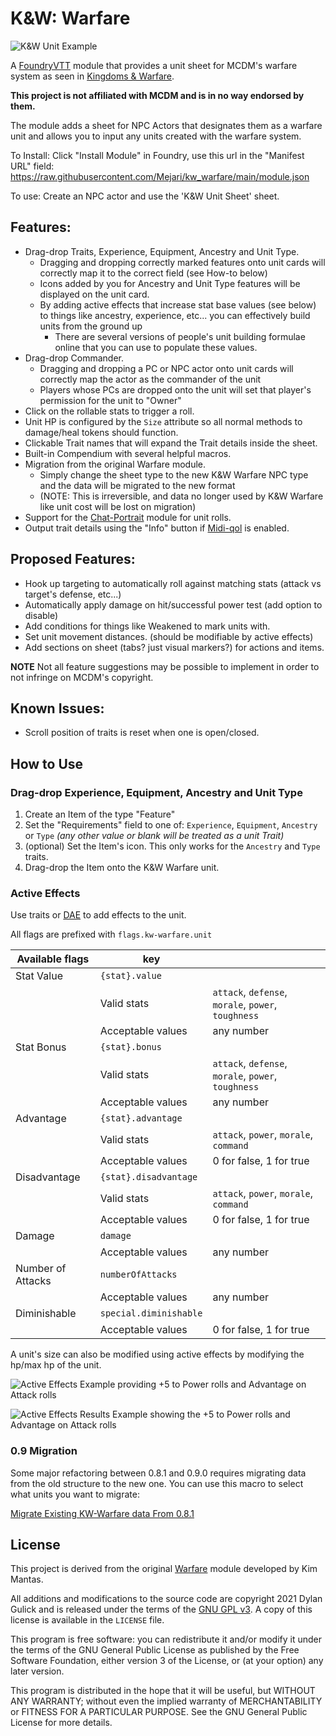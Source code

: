 # K&W: Warfare

![K&W Unit Example](./unitexample.png)

A [FoundryVTT](https://foundryvtt.com/) module that provides a unit sheet for MCDM's warfare system as seen in [Kingdoms & Warfare](https://shop.mcdmproductions.com/products/kingdoms-and-warfare-book).

**This project is not affiliated with MCDM and is in no way endorsed by them.**

The module adds a sheet for NPC Actors that designates them as a warfare unit and allows you to input any units created with the warfare system.

To Install: Click "Install Module" in Foundry, use this url in the "Manifest URL" field: https://raw.githubusercontent.com/Mejari/kw_warfare/main/module.json

To use: Create an NPC actor and use the 'K&W Unit Sheet' sheet.

## Features:
* Drag-drop Traits, Experience, Equipment, Ancestry and Unit Type.
  * Dragging and dropping correctly marked features onto unit cards will correctly map it to the correct field (see How-to below)
  * Icons added by you for Ancestry and Unit Type features will be displayed on the unit card.
  * By adding active effects that increase stat base values (see below) to things like ancestry, experience, etc... you can effectively build units from the ground up
    * There are several versions of people's unit building formulae online that you can use to populate these values.
* Drag-drop Commander.
  * Dragging and dropping a PC or NPC actor onto unit cards will correctly map the actor as the commander of the unit
  * Players whose PCs are dropped onto the unit will set that player's permission for the unit to "Owner"
* Click on the rollable stats to trigger a roll.
* Unit HP is configured by the `Size` attribute so all normal methods to damage/heal tokens should function.
* Clickable Trait names that will expand the Trait details inside the sheet.
* Built-in Compendium with several helpful macros.
* Migration from the original Warfare module.
  * Simply change the sheet type to the new K&W Warfare NPC type and the data will be migrated to the new format
  * (NOTE: This is irreversible, and data no longer used by K&W Warfare like unit cost will be lost on migration)
* Support for the [Chat-Portrait](https://foundryvtt.com/packages/chat-portrait/) module for unit rolls.
* Output trait details using the "Info" button if [Midi-qol](https://foundryvtt.com/packages/midi-qol/) is enabled.

## Proposed Features:
* Hook up targeting to automatically roll against matching stats (attack vs target's defense, etc...)
* Automatically apply damage on hit/successful power test (add option to disable)
* Add conditions for things like Weakened to mark units with.
* Set unit movement distances. (should be modifiable by active effects)
* Add sections on sheet (tabs? just visual markers?) for actions and items.

**NOTE** Not all feature suggestions may be possible to implement in order to not infringe on MCDM's copyright.

## Known Issues:
* Scroll position of traits is reset when one is open/closed.

## How to Use

### Drag-drop Experience, Equipment, Ancestry and Unit Type

1. Create an Item of the type "Feature"
2. Set the "Requirements" field to one of: `Experience`, `Equipment`, `Ancestry` or `Type`
*(any other value or blank will be treated as a unit Trait)*
3. (optional) Set the Item's icon. This only works for the `Ancestry` and `Type` traits.
4. Drag-drop the Item onto the K&W Warfare unit.

### Active Effects
Use traits or [DAE](https://foundryvtt.com/packages/dae) to add effects to the unit.

All flags are prefixed with `flags.kw-warfare.unit`

|Available flags|key||
|---|---|---|
|Stat Value|`{stat}.value`||
| |Valid stats|`attack`, `defense`, `morale`, `power`, `toughness`|
| |Acceptable values|any number|
|Stat Bonus|`{stat}.bonus`||
| |Valid stats|`attack`, `defense`, `morale`, `power`, `toughness`|
| |Acceptable values|any number|
|Advantage|`{stat}.advantage`||
| |Valid stats|`attack`, `power`, `morale`, `command`|
| |Acceptable values|0 for false, 1 for true|
|Disadvantage|`{stat}.disadvantage`||
| |Valid stats|`attack`, `power`, `morale`, `command`|
| |Acceptable values|0 for false, 1 for true|
|Damage|`damage`||
| |Acceptable values|any number|
|Number of Attacks|`numberOfAttacks`|
| |Acceptable values|any number|
|Diminishable|`special.diminishable`|
| |Acceptable values|0 for false, 1 for true|

A unit's size can also be modified using active effects by modifying the hp/max hp of the unit.

![Active Effects Example providing +5 to Power rolls and Advantage on Attack rolls](./activeeffectexample.png)

![Active Effects Results Example showing the +5 to Power rolls and Advantage on Attack rolls](./activeeffectresultexample.png)

### 0.9 Migration

Some major refactoring between 0.8.1 and 0.9.0 requires migrating data from the old structure to the new one. You can use this macro to select what units you want to migrate:

[Migrate Existing KW-Warfare data From 0.8.1](https://gist.githubusercontent.com/Mejari/cac90f00c10ed5f583b28a3b9f880a7e/raw/7aa782553d9947429f3d1193f12bf490852d1556)

## License

This project is derived from the original [Warfare](https://bitbucket.org/Fyorl/warfare/src) module developed by Kim Mantas.

All additions and modifications to the source code are copyright 2021 Dylan Gulick and is released under the terms of the [GNU GPL v3](https://www.gnu.org/licenses/gpl-3.0.en.html). A copy of this license is available in the `LICENSE` file.

This program is free software: you can redistribute it and/or modify it under the terms of the GNU General Public License as published by the Free Software Foundation, either version 3 of the License, or (at your option) any later version.

This program is distributed in the hope that it will be useful, but WITHOUT ANY WARRANTY; without even the implied warranty of MERCHANTABILITY or FITNESS FOR A PARTICULAR PURPOSE. See the GNU General Public License for more details.
